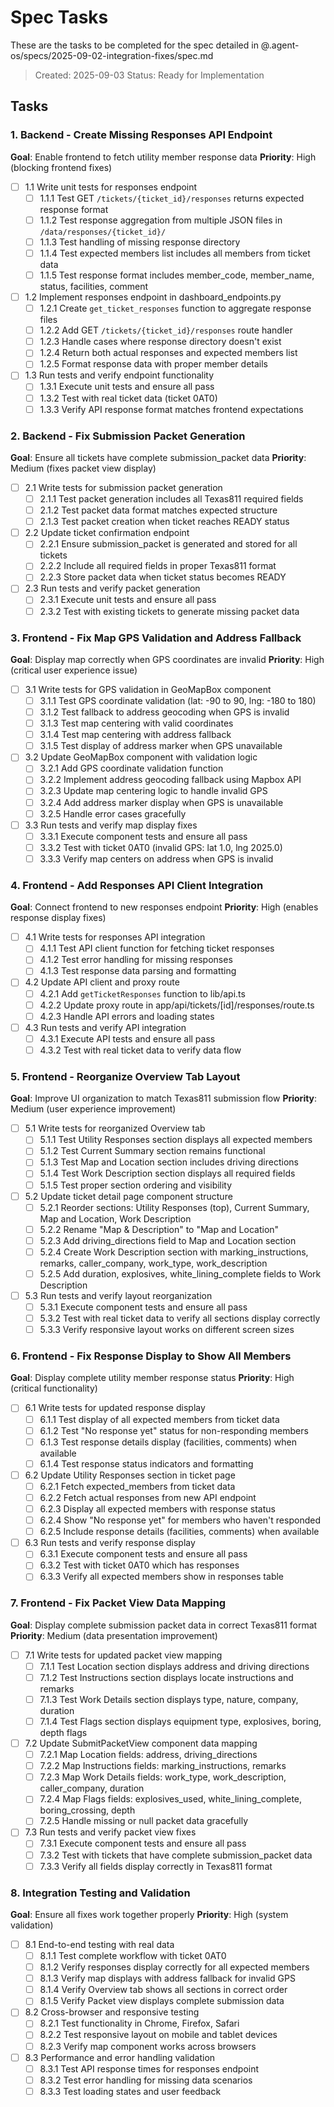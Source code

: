 # Spec Tasks

These are the tasks to be completed for the spec detailed in @.agent-os/specs/2025-09-02-integration-fixes/spec.md

> Created: 2025-09-03
> Status: Ready for Implementation

## Tasks

### 1. Backend - Create Missing Responses API Endpoint
**Goal**: Enable frontend to fetch utility member response data
**Priority**: High (blocking frontend fixes)

- [ ] 1.1 Write unit tests for responses endpoint
  - [ ] 1.1.1 Test GET `/tickets/{ticket_id}/responses` returns expected response format
  - [ ] 1.1.2 Test response aggregation from multiple JSON files in `/data/responses/{ticket_id}/`
  - [ ] 1.1.3 Test handling of missing response directory
  - [ ] 1.1.4 Test expected members list includes all members from ticket data
  - [ ] 1.1.5 Test response format includes member_code, member_name, status, facilities, comment

- [ ] 1.2 Implement responses endpoint in dashboard_endpoints.py
  - [ ] 1.2.1 Create `get_ticket_responses` function to aggregate response files
  - [ ] 1.2.2 Add GET `/tickets/{ticket_id}/responses` route handler
  - [ ] 1.2.3 Handle cases where response directory doesn't exist
  - [ ] 1.2.4 Return both actual responses and expected members list
  - [ ] 1.2.5 Format response data with proper member details

- [ ] 1.3 Run tests and verify endpoint functionality
  - [ ] 1.3.1 Execute unit tests and ensure all pass
  - [ ] 1.3.2 Test with real ticket data (ticket 0AT0)
  - [ ] 1.3.3 Verify API response format matches frontend expectations

### 2. Backend - Fix Submission Packet Generation
**Goal**: Ensure all tickets have complete submission_packet data
**Priority**: Medium (fixes packet view display)

- [ ] 2.1 Write tests for submission packet generation
  - [ ] 2.1.1 Test packet generation includes all Texas811 required fields
  - [ ] 2.1.2 Test packet data format matches expected structure
  - [ ] 2.1.3 Test packet creation when ticket reaches READY status

- [ ] 2.2 Update ticket confirmation endpoint
  - [ ] 2.2.1 Ensure submission_packet is generated and stored for all tickets
  - [ ] 2.2.2 Include all required fields in proper Texas811 format
  - [ ] 2.2.3 Store packet data when ticket status becomes READY

- [ ] 2.3 Run tests and verify packet generation
  - [ ] 2.3.1 Execute unit tests and ensure all pass
  - [ ] 2.3.2 Test with existing tickets to generate missing packet data

### 3. Frontend - Fix Map GPS Validation and Address Fallback
**Goal**: Display map correctly when GPS coordinates are invalid
**Priority**: High (critical user experience issue)

- [ ] 3.1 Write tests for GPS validation in GeoMapBox component
  - [ ] 3.1.1 Test GPS coordinate validation (lat: -90 to 90, lng: -180 to 180)
  - [ ] 3.1.2 Test fallback to address geocoding when GPS is invalid
  - [ ] 3.1.3 Test map centering with valid coordinates
  - [ ] 3.1.4 Test map centering with address fallback
  - [ ] 3.1.5 Test display of address marker when GPS unavailable

- [ ] 3.2 Update GeoMapBox component with validation logic
  - [ ] 3.2.1 Add GPS coordinate validation function
  - [ ] 3.2.2 Implement address geocoding fallback using Mapbox API
  - [ ] 3.2.3 Update map centering logic to handle invalid GPS
  - [ ] 3.2.4 Add address marker display when GPS is unavailable
  - [ ] 3.2.5 Handle error cases gracefully

- [ ] 3.3 Run tests and verify map display fixes
  - [ ] 3.3.1 Execute component tests and ensure all pass
  - [ ] 3.3.2 Test with ticket 0AT0 (invalid GPS: lat 1.0, lng 2025.0)
  - [ ] 3.3.3 Verify map centers on address when GPS is invalid

### 4. Frontend - Add Responses API Client Integration
**Goal**: Connect frontend to new responses endpoint
**Priority**: High (enables response display fixes)

- [ ] 4.1 Write tests for responses API integration
  - [ ] 4.1.1 Test API client function for fetching ticket responses
  - [ ] 4.1.2 Test error handling for missing responses
  - [ ] 4.1.3 Test response data parsing and formatting

- [ ] 4.2 Update API client and proxy route
  - [ ] 4.2.1 Add `getTicketResponses` function to lib/api.ts
  - [ ] 4.2.2 Update proxy route in app/api/tickets/[id]/responses/route.ts
  - [ ] 4.2.3 Handle API errors and loading states

- [ ] 4.3 Run tests and verify API integration
  - [ ] 4.3.1 Execute API tests and ensure all pass
  - [ ] 4.3.2 Test with real ticket data to verify data flow

### 5. Frontend - Reorganize Overview Tab Layout
**Goal**: Improve UI organization to match Texas811 submission flow
**Priority**: Medium (user experience improvement)

- [ ] 5.1 Write tests for reorganized Overview tab
  - [ ] 5.1.1 Test Utility Responses section displays all expected members
  - [ ] 5.1.2 Test Current Summary section remains functional
  - [ ] 5.1.3 Test Map and Location section includes driving directions
  - [ ] 5.1.4 Test Work Description section displays all required fields
  - [ ] 5.1.5 Test proper section ordering and visibility

- [ ] 5.2 Update ticket detail page component structure
  - [ ] 5.2.1 Reorder sections: Utility Responses (top), Current Summary, Map and Location, Work Description
  - [ ] 5.2.2 Rename "Map & Description" to "Map and Location"
  - [ ] 5.2.3 Add driving_directions field to Map and Location section
  - [ ] 5.2.4 Create Work Description section with marking_instructions, remarks, caller_company, work_type, work_description
  - [ ] 5.2.5 Add duration, explosives, white_lining_complete fields to Work Description

- [ ] 5.3 Run tests and verify layout reorganization
  - [ ] 5.3.1 Execute component tests and ensure all pass
  - [ ] 5.3.2 Test with real ticket data to verify all sections display correctly
  - [ ] 5.3.3 Verify responsive layout works on different screen sizes

### 6. Frontend - Fix Response Display to Show All Members
**Goal**: Display complete utility member response status
**Priority**: High (critical functionality)

- [ ] 6.1 Write tests for updated response display
  - [ ] 6.1.1 Test display of all expected members from ticket data
  - [ ] 6.1.2 Test "No response yet" status for non-responding members
  - [ ] 6.1.3 Test response details display (facilities, comments) when available
  - [ ] 6.1.4 Test response status indicators and formatting

- [ ] 6.2 Update Utility Responses section in ticket page
  - [ ] 6.2.1 Fetch expected_members from ticket data
  - [ ] 6.2.2 Fetch actual responses from new API endpoint
  - [ ] 6.2.3 Display all expected members with response status
  - [ ] 6.2.4 Show "No response yet" for members who haven't responded
  - [ ] 6.2.5 Include response details (facilities, comments) when available

- [ ] 6.3 Run tests and verify response display
  - [ ] 6.3.1 Execute component tests and ensure all pass
  - [ ] 6.3.2 Test with ticket 0AT0 which has responses
  - [ ] 6.3.3 Verify all expected members show in responses table

### 7. Frontend - Fix Packet View Data Mapping
**Goal**: Display complete submission packet data in correct Texas811 format
**Priority**: Medium (data presentation improvement)

- [ ] 7.1 Write tests for updated packet view mapping
  - [ ] 7.1.1 Test Location section displays address and driving directions
  - [ ] 7.1.2 Test Instructions section displays locate instructions and remarks
  - [ ] 7.1.3 Test Work Details section displays type, nature, company, duration
  - [ ] 7.1.4 Test Flags section displays equipment type, explosives, boring, depth flags

- [ ] 7.2 Update SubmitPacketView component data mapping
  - [ ] 7.2.1 Map Location fields: address, driving_directions
  - [ ] 7.2.2 Map Instructions fields: marking_instructions, remarks
  - [ ] 7.2.3 Map Work Details fields: work_type, work_description, caller_company, duration
  - [ ] 7.2.4 Map Flags fields: explosives_used, white_lining_complete, boring_crossing, depth
  - [ ] 7.2.5 Handle missing or null packet data gracefully

- [ ] 7.3 Run tests and verify packet view fixes
  - [ ] 7.3.1 Execute component tests and ensure all pass
  - [ ] 7.3.2 Test with tickets that have complete submission_packet data
  - [ ] 7.3.3 Verify all fields display correctly in Texas811 format

### 8. Integration Testing and Validation
**Goal**: Ensure all fixes work together properly
**Priority**: High (system validation)

- [ ] 8.1 End-to-end testing with real data
  - [ ] 8.1.1 Test complete workflow with ticket 0AT0
  - [ ] 8.1.2 Verify responses display correctly for all expected members
  - [ ] 8.1.3 Verify map displays with address fallback for invalid GPS
  - [ ] 8.1.4 Verify Overview tab shows all sections in correct order
  - [ ] 8.1.5 Verify Packet view displays complete submission data

- [ ] 8.2 Cross-browser and responsive testing
  - [ ] 8.2.1 Test functionality in Chrome, Firefox, Safari
  - [ ] 8.2.2 Test responsive layout on mobile and tablet devices
  - [ ] 8.2.3 Verify map component works across browsers

- [ ] 8.3 Performance and error handling validation
  - [ ] 8.3.1 Test API response times for responses endpoint
  - [ ] 8.3.2 Test error handling for missing data scenarios
  - [ ] 8.3.3 Test loading states and user feedback
